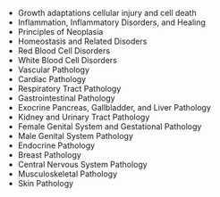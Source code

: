 - Growth adaptations cellular injury and cell death
- Inflammation, Inflammatory Disorders, and Healing
- Principles of Neoplasia
- Homeostasis and Related Disoders
- Red Blood Cell Disorders
- White Blood Cell Disorders
- Vascular Pathology
- Cardiac Pathology
- Respiratory Tract Pathology
- Gastrointestinal Pathology
- Exocrine Pancreas, Gallbladder, and Liver Pathology
- Kidney and Urinary Tract Pathology
- Female Genital System and Gestational Pathology
- Male Genital System Pathology
- Endocrine Pathology
- Breast Pathology
- Central Nervous System Pathology
- Musculoskeletal Pathology
- Skin Pathology